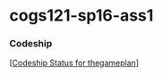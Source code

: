 # cogs121-sp16-ass1

### Codeship
[[Codeship Status for thegameplan](https://codeship.com/projects/6491ad30-e275-0133-a7f8-2e7ba760e325/status?branch=master)]

